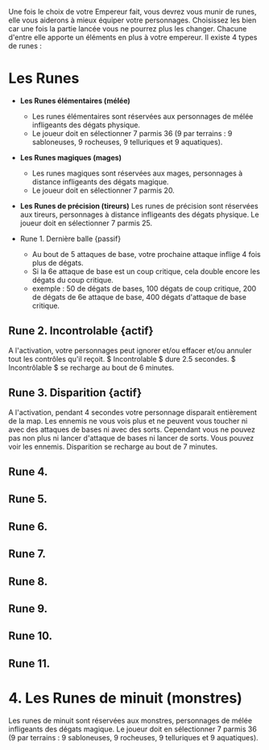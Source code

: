 Une fois le choix de votre Empereur fait, vous devrez vous munir de runes, elle vous aiderons à mieux équiper votre personnages.
Choisissez les bien car une fois la partie lancée vous ne pourrez plus les changer.
Chacune d'entre elle apporte un éléments en plus à votre empereur.
Il existe 4 types de runes :

# Les Runes

- **Les Runes élémentaires (mélée)**
    - Les runes élémentaires sont réservées aux personnages de mélée infligeants des dégats physique.
    - Le joueur doit en sélectionner 7 parmis 36 (9 par terrains : 9 sabloneuses, 9 rocheuses, 9 telluriques et 9 aquatiques).

- **Les Runes magiques (mages)**
    - Les runes magiques sont réservées aux mages, personnages à distance infligeants des dégats magique.
    - Le joueur doit en sélectionner 7 parmis 20.

- **Les Runes de précision (tireurs)**
Les runes de précision sont réservées aux tireurs, personnages à distance infligeants des dégats physique.
Le joueur doit en sélectionner 7 parmis 25.

- Rune 1. Dernière balle {passif}

    - Au bout de 5 attaques de base, votre prochaine attaque inflige 4 fois plus de dégats.
    - Si la 6e attaque de base est un coup critique, cela double encore les dégats du coup critique.
    - exemple : 50 de dégats de bases, 100 dégats de coup critique, 200 de dégats de 6e attaque de base, 400 dégats d'attaque de base critique.

## Rune 2. Incontrolable {actif}
A l'activation, votre personnages peut ignorer et/ou effacer et/ou annuler tout les contrôles qu'il reçoit.
$ Incontrolable $ dure 2.5 secondes.
$ Incontrôlable $ se recharge au bout de 6 minutes.

## Rune 3. Disparition {actif}
A l'activation, pendant 4 secondes votre personnage disparait entièrement de la map.
Les ennemis ne vous vois plus et ne peuvent vous toucher ni avec des attaques de bases ni avec des sorts.
Cependant vous ne pouvez pas non plus ni lancer d'attaque de bases ni lancer de sorts.
Vous pouvez voir les ennemis.
Disparition se recharge au bout de 7 minutes.

## Rune 4.
## Rune 5.
## Rune 6.
## Rune 7.
## Rune 8.
## Rune 9.
## Rune 10.
## Rune 11.


# 4. Les Runes de minuit (monstres)
Les runes de minuit sont réservées aux monstres, personnages de mélée infligeants des dégats magique.
Le joueur doit en sélectionner 7 parmis 36 (9 par terrains : 9 sabloneuses, 9 rocheuses, 9 telluriques et 9 aquatiques).